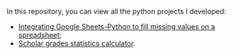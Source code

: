 In this repository, you can view all the python projects I developed:

- <a href="https://github.com/BrunoGallani/case_tunts.rocks">Integrating Google Sheets-Python to fill missing values on a spreadsheet</a>;
- <a href = "./calculadora_estatistica_notas_escolares.py">Scholar grades statistics calculator</a>.
